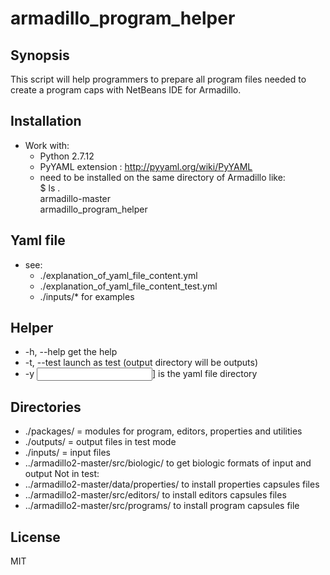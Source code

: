 # armadillo_program_helper
## Synopsis

This script will help programmers to prepare all program files needed to create a program caps with NetBeans IDE for Armadillo.

## Installation

* Work with:
  - Python 2.7.12
  - PyYAML extension : http://pyyaml.org/wiki/PyYAML
  - need to be installed on the same directory of Armadillo like:\
    $ ls . \
        armadillo-master\
        armadillo_program_helper

## Yaml file

* see:
  - ./explanation_of_yaml_file_content.yml
  - ./explanation_of_yaml_file_content_test.yml
  - ./inputs/* for examples

## Helper
* -h, --help get the help
* -t, --test launch as test (output directory will be outputs)
* -y  <input yanl file>] is the yaml file directory

## Directories

* ./packages/ = modules for program, editors, properties and utilities
* ./outputs/ = output files in test mode
* ./inputs/  = input files
* ../armadillo2-master/src/biologic/ to get biologic formats of input and output
Not in test:
* ../armadillo2-master/data/properties/ to install properties capsules files
* ../armadillo2-master/src/editors/ to install editors capsules files
* ../armadillo2-master/src/programs/ to install program capsules file

## License

MIT
